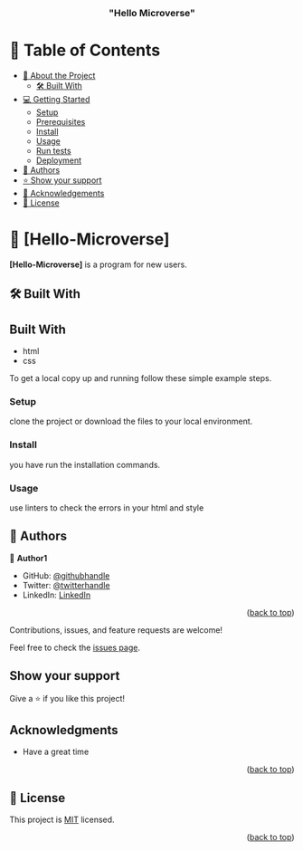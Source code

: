 <a name="readme-top"></a>

<div align="center">
 
  <br/>

  <h3><b>"Hello Microverse"</b></h3>

</div>

<!-- TABLE OF CONTENTS -->

# 📗 Table of Contents

- [📖 About the Project](#A-program-for-greeting-users)
  - [🛠 Built With](#built-with-HMTL-CSS)
- [💻 Getting Started](#getting-started)
  - [Setup](#setup)
  - [Prerequisites](#prerequisites)
  - [Install](#install)
  - [Usage](#usage)
  - [Run tests](#run-tests)
  - [Deployment](#triangular_flag_on_post-deployment)
- [👥 Authors](#authors)
- [⭐️ Show your support](#support)
- [🙏 Acknowledgements](#acknowledgements)
- [📝 License](#license)

<!-- PROJECT DESCRIPTION -->

# 📖 [Hello-Microverse] <a name="A-program-for-new-users"></a>

**[Hello-Microverse]** is a program for new users.

## 🛠 Built With <a name="HTML-CSS"></a>

## Built With

- html
- css

To get a local copy up and running follow these simple example steps.



### Setup 
clone the project or download the files to your local environment.

### Install
you have run the installation commands.

### Usage 
use linters to check the errors in your html and style 


## 👥 Authors <a name="authors"></a>

👤 **Author1**

- GitHub: [@githubhandle](https://github.com/Roland-Ntwali)
- Twitter: [@twitterhandle](https://twitter.com/_Ntwali)
- LinkedIn: [LinkedIn](https://www.linkedin.com/in/roland-ntwali-11b16617b/)

<p align="right">(<a href="#readme-top">back to top</a>)</p>

Contributions, issues, and feature requests are welcome!

Feel free to check the [issues page](../../issues/).

## Show your support

Give a ⭐️ if you like this project!

## Acknowledgments

- Have a great time

<p align="right">(<a href="#readme-top">back to top</a>)</p>

<!-- LICENSE -->

## 📝 License <a name="License.md"></a>

This project is [MIT](./LICENSE) licensed.

<p align="right">(<a href="#readme-top">back to top</a>)</p>

